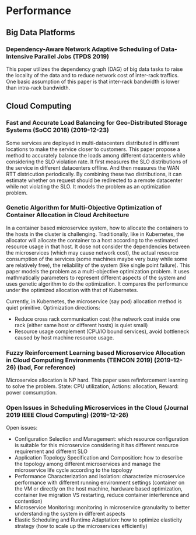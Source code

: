 # Performance

## Big Data Platforms

### Dependency-Aware Network Adaptive Scheduling of Data-Intensive Parallel Jobs (TPDS 2019)

This paper utilizes the dependency graph (DAG) of big data tasks to raise the locality of the data and to reduce network cost of inter-rack traffics. One basic assumption of this paper is that inter-rack bandwidth is lower than intra-rack bandwidth.

## Cloud Computing

### Fast and Accurate Load Balancing for Geo-Distributed Storage Systems (SoCC 2018) (2019-12-23)

Some services are deployed in multi-datacenters distributed in different locations to make the service closer to customers. This paper propose a method to accurately balance the loads among different datacenters while considering the SLO violation rate. It first measures the SLO distributions of the service in different datacenters offline. And then measures the WAN RTT districution periodically. By combining these two distributions, it can estimate whether on request should be redirected to a remote datacenter while not violating the SLO. It models the problem as an optimization problem.

### Genetic Algorithm for Multi-Objective Optimization of Container Allocation in Cloud Architecture

In a container based microservice system, how to allocate the containers to the hosts in the cluster is challenging. Traditionally, like in Kubernetes, the allocator will allocate the container to a host according to the estimated resource usage in that host. It dose not consider the dependencies between the microservices (which may cause network cost), the actual resource consumption of the services (some machines maybe very busy while some are relatively free), the reliability of the system (like single point failure). This paper models the problem as a multi-objective optimization problem. It uses mathmatically parameters to represent different aspects of the system and uses genetic algorithm to do the optimization. It compares the performance under the optimized allocation with that of Kubernetes.

Currently, in Kubernetes, the microservice (say pod) allocation method is quiet primitive. Optimization directions:

* Reduce cross rack communication cost (the network cost inside one rack (either same host or different hosts) is quiet small)
* Resource usage complement (CPU/IO bound services), avoid bottleneck caused by host machine resource usage.

### Fuzzy Reinforcement Learning based Microservice Allocation in Cloud Computing Environments (TENCON 2019) (2019-12-26) (bad, For reference)

Microservice allocation is NP hard. This paper uses refinforcement learning to solve the problem. State: CPU utilization, Actions: allocation, Reward: power comsumption.

### Open Issues in Scheduling Microservices in the Cloud (Journal 2019 IEEE Cloud Computing) (2019-12-26)

Open issues:

* Configuration Selection and Management: which resource configuration is suitable for this microservice considering it has different resource requirement and different SLO
* Application Topology Specification and Composition: how to describe the topology among different microservices and manage the microservice life cycle according to the topology
* Performance Characterization and Isolation: characterize microservice performance with different running environment settings (container on the VM or directly on the host machine, hardware based optimization, container live migration VS restarting, reduce container interference and contention)
* Microservice Monitoring: monitoring in microservice granularity to better understanding the system in different aspects
* Elastic Scheduling and Runtime Adaptation: how to optimize elasticity strategy (how to scale up the microservices efficiently)